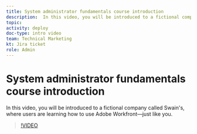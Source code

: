 ```yaml
---
title: System administrator fundamentals course introduction
description:  In this video, you will be introduced to a fictional company called Swain's, where users are learning how to use Adobe Workfront—just like you.
topic:
activity: deploy
doc-type: intro video
team: Technical Marketing
kt: Jira ticket
role: Admin
---
```

# System administrator fundamentals course introduction

In this video, you will be introduced to a fictional company called Swain's, where users are learning how to use Adobe Workfront—just like you.

>[!VIDEO](https://video.tv.adobe.com/v/335064/?quality=12)
